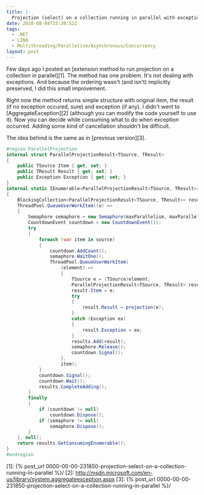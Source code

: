 ```yaml
---
title: |-
  Projection (select) on a collection running in parallel with exceptions handling
date: 2010-08-04T15:20:52Z
tags:
  - .NET
  - LINQ
  - Multithreading/Parallelism/Asynchronous/Concurrency
layout: post
---
```

Few days ago I posted an [extension method to run projection on a collection in parallel][1]. The method has one problem. It's not dealing with exceptions. And because the ordering wasn't (and isn't) implicitly preserved, I did this small improvement.

Right now the method returns simple structure with original item, the result (if no exception occured, sure) and exception (if any). I didn't went to [AggregateException][2] (although you can modify the code yourself to use it). Now you can decide while consuming what to do when exception occurred. Adding some kind of cancellation shouldn't be difficult.

The idea behind is the same as in [previous version][3].

```csharp
#region ParallelProjection
internal struct ParallelProjectionResult<TSource, TResult>
{
	public TSource Item { get; set; }
	public TResult Result { get; set; }
	public Exception Exception { get; set; }
}
internal static IEnumerable<ParallelProjectionResult<TSource, TResult>> ParallelProjection<TSource, TResult>(this IEnumerable<TSource> source, Func<TSource, TResult> projection, int maxParallelism)
{
	BlockingCollection<ParallelProjectionResult<TSource, TResult>> results = new BlockingCollection<ParallelProjectionResult<TSource, TResult>>();
	ThreadPool.QueueUserWorkItem((o) =>
	{
		Semaphore semaphore = new Semaphore(maxParallelism, maxParallelism);
		CountdownEvent countdown = new CountdownEvent(1);
		try
		{
			foreach (var item in source)
			{
				countdown.AddCount();
				semaphore.WaitOne();
				ThreadPool.QueueUserWorkItem(
					(element) =>
					{
						TSource e = (TSource)element;
						ParallelProjectionResult<TSource, TResult> result = new ParallelProjectionResult<TSource, TResult>();
						result.Item = e;
						try
						{
							result.Result = projection(e);
						}
						catch (Exception ex)
						{
							result.Exception = ex;
						}
						results.Add(result);
						semaphore.Release();
						countdown.Signal();
					},
					item);
			}
			countdown.Signal();
			countdown.Wait();
			results.CompleteAdding();
		}
		finally
		{
			if (countdown != null)
				countdown.Dispose();
			if (semaphore != null)
				semaphore.Dispose();
		}
	}, null);
	return results.GetConsumingEnumerable();
}
#endregion
```

[1]: {% post_url 0000-00-00-231850-projection-select-on-a-collection-running-in-parallel %}/
[2]: http://msdn.microsoft.com/en-us/library/system.aggregateexception.aspx
[3]: {% post_url 0000-00-00-231850-projection-select-on-a-collection-running-in-parallel %}/